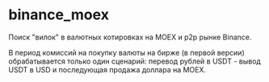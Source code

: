 # binance_moex

Поиск "вилок" в валютных котировках на MOEX и p2p рынке Binance.

В период комиссий на покупку валюты на бирже (в первой версии) обрабатывается только один сценарий: 
перевод рублей в USDT - вывод USDT в USD и последующая продажа доллара на MOEX.